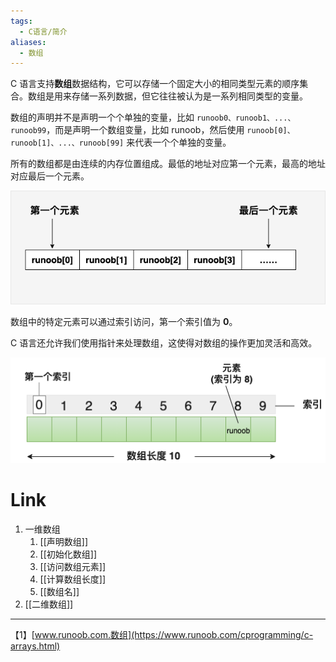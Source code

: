 ```yaml
---
tags:
  - C语言/简介
aliases:
  - 数组
---
```

C 语言支持**数组**数据结构，它可以存储一个固定大小的相同类型元素的顺序集合。数组是用来存储一系列数据，但它往往被认为是一系列相同类型的变量。

 数组的声明并不是声明一个个单独的变量，比如 `runoob0、runoob1、...、runoob99`，而是声明一个数组变量，比如 runoob，然后使用 `runoob[0]、runoob[1]、...、runoob[99]` 来代表一个个单独的变量。

 所有的数组都是由连续的内存位置组成。最低的地址对应第一个元素，最高的地址对应最后一个元素。

 ![C 中的数组](C语言笔记/C-files/数组元素.png)

 数组中的特定元素可以通过索引访问，第一个索引值为 **0**。

 C 语言还允许我们使用指针来处理数组，这使得对数组的操作更加灵活和高效。

 ![img](C语言笔记/C-files/数组结构示意图.png)
# Link
1. 一维数组
	1. [[声明数组]]
	2. [[初始化数组]]
	3. [[访问数组元素]]
	4. [[计算数组长度]]
	5. [[数组名]]
2. [[二维数组]]





---
【1】[www.runoob.com.数组](https://www.runoob.com/cprogramming/c-arrays.html)